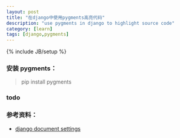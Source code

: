 ```yaml
---
layout: post
title: "在django中使用pygments高亮代码"
description: "use pygments in django to highlight source code"
category: [learn]
tags: [django,pygments]
---
```

{% include JB/setup %}

### 安装 pygments： 
>pip install pygments  
  

### todo

### 参考资料：
- [django document settings](https://docs.djangoproject.com/en/1.7/ref/settings/)


